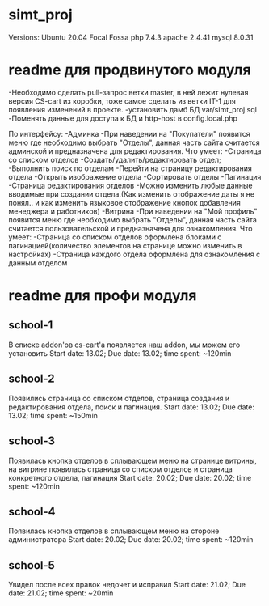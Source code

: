 # simt_proj

Versions:
Ubuntu 20.04 Focal Fossa
php 7.4.3
apache 2.4.41
mysql 8.0.31

# readme для продвинутого модуля

-Необходимо сделать pull-запрос ветки master, в ней лежит нулевая версия CS-cart из коробки, тоже самое сделать из ветки IT-1 для появления изменений в проекте.
-установить дамб БД var/simt_proj.sql
-Поменять данные для доступа к БД и http-host в config.local.php

По интерфейсу:
-Админка
  -При наведении на "Покупатели" появится меню где необходимо выбрать "Отделы", данная часть сайта считается админской и предназначена для редактирования.
  Что умеет:
    -Страница со списком отделов
      -Создать/удалить/редактировать отдел;
      -Выполнить поиск по отделам
      -Перейти на страницу редактирования отдела
      -Открыть изображение отдела
      -Сортировать отделы
      -Пагинация
    -Страница редактирования отделов
      -Можно изменить любые данные вводимые при создании отдела.(Как изменить отображение даты я не понял.. и как изменить языковое отображение кнопок добавления менеджера и работников)
-Витрина
  -При наведении на "Мой профиль" появится меню где необходимо выбрать "Отделы", данная часть сайта считается пользовательской и предназначена для ознакомления.
  Что умеет:
    -Страница со списком отделов оформлена блоками с пагинацией(количество элементов на странице можно изменить в настройках)
    -Страница каждого отдела оформлена для ознакомления с данным отделом

# readme для профи модуля

## school-1
  В списке addon'ов cs-cart'а появляется наш addon, мы можем его установить
  Start date: 13.02; Due date: 13.02; time spent: ~120min
  
## school-2
  Появились страница со списком отделов, страница создания и редактирования отдела, поиск и пагинация.
  Start date: 13.02; Due date: 13.02; time spent: ~150min

## school-3
  Появилась кнопка отделов в сплывающем меню на странице витрины, на витрине появилась страница со списком отделов и страница конкретного отдела, пагинация
  Start date: 20.02; Due date: 20.02; time spent: ~120min
  
## school-4
  Появилась кнопка отделов в сплывающем меню на стороне администратора
  Start date: 20.02; Due date: 20.02; time spent: ~120min
  
## school-5
  Увидел после всех правок недочет и исправил
  Start date: 21.02; Due date: 21.02; time spent: ~20min
  
